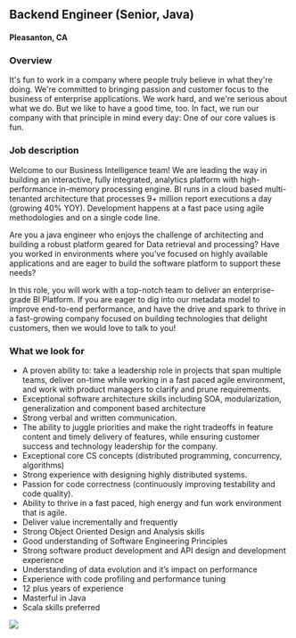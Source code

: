 ## Backend Engineer (Senior, Java)
#### Pleasanton, CA

### Overview
It's fun to work in a company where people truly believe in what they're doing. We're committed to bringing passion and customer focus to the business of enterprise applications. We work hard, and we're serious about what we do. But we like to have a good time, too. In fact, we run our company with that principle in mind every day: One of our core values is fun.

### Job description
Welcome to our Business Intelligence team! We are leading the way in building an interactive, fully integrated, analytics platform with high-performance in-memory processing engine. BI runs in a cloud based multi-tenanted architecture that processes 9+ million report executions a day (growing 40% YOY). Development happens at a fast pace using agile methodologies and on a single code line. 

Are you a java engineer who enjoys the challenge of architecting and building a robust platform geared for Data retrieval and processing? Have you worked in environments where you've focused on highly available applications and are eager to build the software platform to support these needs? 

In this role, you will work with a top-notch team to deliver an enterprise-grade BI Platform. If you are eager to dig into our metadata model to improve end-to-end performance, and have the drive and spark to thrive in a fast-growing company focused on building technologies that delight customers, then we would love to talk to you!

### What we look for
+	A proven ability to:  take a leadership role in projects that span multiple teams, deliver on-time while working in a fast paced agile environment, and work with product managers to clarify and prune requirements.
+	Exceptional software architecture skills including SOA, modularization, generalization and component based architecture
+	Strong verbal and written communication.
+	The ability to juggle priorities and make the right tradeoffs in feature content and timely delivery of features, while ensuring customer success and technology leadership for the company.
+	Exceptional core CS concepts (distributed programming, concurrency, algorithms)
+	Strong experience with designing highly distributed systems.
+	Passion for code correctness (continuously improving testability and code quality).
+	Ability to thrive in a fast paced, high energy and fun work environment that is agile. 
+	Deliver value incrementally and frequently
+	Strong Object Oriented Design and Analysis skills
+	Good understanding of Software Engineering Principles
+	Strong software product development and API design and development experience
+	Understanding of data evolution and it’s impact on performance
+	Experience with code profiling and performance tuning
+	12 plus years of experience
+	Masterful in Java
+	Scala skills preferred


[<img src='https://dabuttonfactory.com/button.png?t=Learn+More&f=Calibri-Bold&ts=24&tc=fff&hp=20&vp=8&c=5&bgt=unicolored&bgc=29aafe'>](https://letsrockit.co/jobs/v29ya2rheq-backend-engineer-senior-java-6dc8cf2c-9829-46d1-84aa-da0b05241659)
